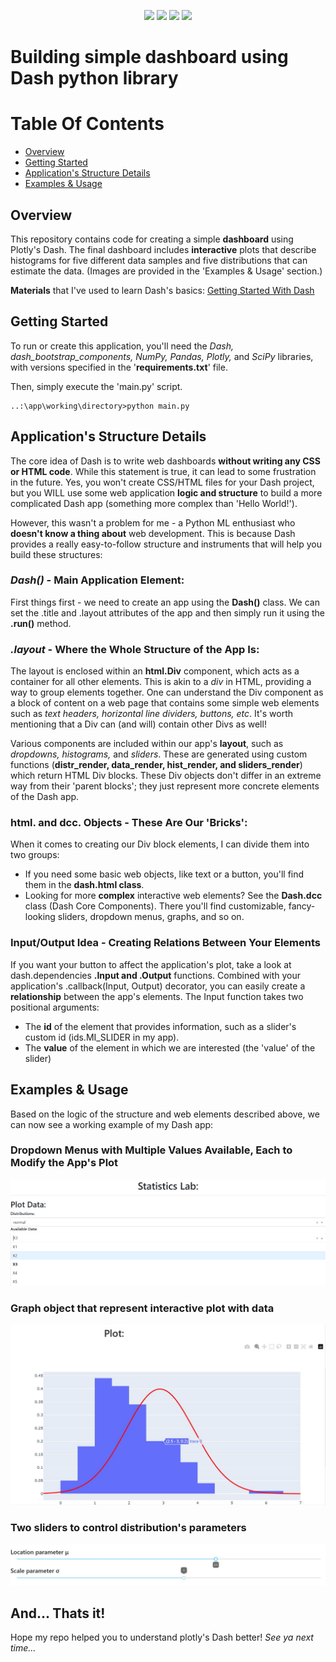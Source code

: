 <p align="center">
	<img src="https://img.shields.io/badge/python-3670A0?style=for-the-badge&logo=python&logoColor=ffdd54"/>
	<img src="https://img.shields.io/badge/Plotly-%233F4F75.svg?style=for-the-badge&logo=plotly&logoColor=white"/>
  <img src="https://img.shields.io/badge/dash-008DE4?style=for-the-badge&logo=dash&logoColor=white"/>
  <img src="https://img.shields.io/badge/SciPy-%230C55A5.svg?style=for-the-badge&logo=scipy&logoColor=%white"/>
</p>

# Building simple dashboard using Dash python library

# Table Of Contents
- [Overview](#overview)
- [Getting Started](#getting-started)
- [Application's Structure Details](#structure)
- [Examples & Usage](#examples)

## Overview <a name="overview"/></a>

This repository contains code for creating a simple **dashboard** using Plotly's Dash. 
The final dashboard includes **interactive** plots that describe histograms for five different data samples and five distributions that can estimate the data. (Images are provided in the 'Examples & Usage' section.)

**Materials** that I've used to learn Dash's basics: [Getting Started With Dash](https://www.youtube.com/watch?v=XOFrvzWFM7Y&list=WL)

## Getting Started  <a name="getting-started"/></a>

To run or create this application, you'll need the *Dash, dash_bootstrap_components, NumPy, Pandas, Plotly,* and *SciPy* libraries, with versions specified in the '**requirements.txt**' file. 

Then, simply execute the 'main.py' script.
```
..:\app\working\directory>python main.py
```

## Application's Structure Details <a name="structure"/></a>

The core idea of Dash is to write web dashboards **without writing any CSS or HTML code**. While this statement is true, it can lead to some frustration in the future.
Yes, you won't create CSS/HTML files for your Dash project, but you WILL use some web application **logic and structure** to build a more complicated Dash app (something more complex than 'Hello World!').

However, this wasn't a problem for me - a Python ML enthusiast who **doesn't know a thing about** web development. This is because Dash provides a really easy-to-follow structure and instruments that will help you build these structures:

### *Dash()* - Main Application Element:

First things first - we need to create an app using the **Dash()** class. We can set the .title and .layout attributes of the app and then simply run it using the **.run()** method.

### *.layout* - Where the Whole Structure of the App Is:
The layout is enclosed within an **html.Div** component, which acts as a container for all other elements. This is akin to a *div* in HTML, providing a way to group elements together.
One can understand the Div component as a block of content on a web page that contains some simple web elements such as *text headers, horizontal line dividers, buttons, etc*. It's worth mentioning that a Div can (and will) contain other Divs as well!

Various components are included within our app's **layout**, such as *dropdowns, histograms,* and *sliders*. These are generated using custom functions (**distr_render, data_render, hist_render, and sliders_render**) which return HTML Div blocks.
These Div objects don't differ in an extreme way from their 'parent blocks'; they just represent more concrete elements of the Dash app.

### html. and dcc. Objects - These Are Our 'Bricks':

When it comes to creating our Div block elements, I can divide them into two groups:

 - If you need some basic web objects, like text or a button, you'll find them in the **dash.html class**.
 - Looking for more **complex** interactive web elements? See the **Dash.dcc** class (Dash Core Components). There you'll find customizable, fancy-looking sliders, dropdown menus, graphs, and so on.

### Input/Output Idea - Creating Relations Between Your Elements
If you want your button to affect the application's plot, take a look at dash.dependencies **.Input and .Output** functions. Combined with your application's .callback(Input, Output) decorator, you can easily create a **relationship** between the app's elements. The Input function takes two positional arguments:

 - The **id** of the element that provides information, such as a slider's custom id (ids.MI_SLIDER in my app).
 - The **value** of the element in which we are interested (the 'value' of the slider)

## Examples & Usage <a name="examples"/></a>

Based on the logic of the structure and web elements described above, we can now see a working example of my Dash app:

### Dropdown Menus with Multiple Values Available, Each to Modify the App's Plot

<p align="center">
	<img src="./readme_images/img1.jpg" />
</p>

### Graph object that represent interactive plot with data

<p align="center">
	<img src="./readme_images/img2.jpg" />
</p>

### Two sliders to control distribution's parameters 

<p align="center">
	<img src="./readme_images/img3.jpg" />
</p>


## And... Thats it!
Hope my repo helped you to understand plotly's Dash better! 
*See ya next time...*
